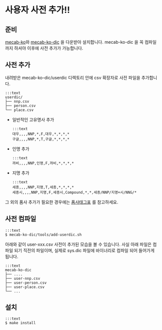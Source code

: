 # 사용자 사전 추가!!

## 준비
[mecab-ko](https://bitbucket.org/eunjeon/mecab-ko)와 [mecab-ko-dic](https://bitbucket.org/eunjeon/mecab-ko-dic) 을 다운받아 설치합니다. mecab-ko-dic 을 꼭 컴파일까지 하셔야 이후에 사전 추가가 가능합니다.

## 사전 추가
내려받은 mecab-ko-dic/userdic 디렉토리 안에 csv 확장자로 사전 파일을 추가합니다.

    :::text
    userdic/
    ├── nnp.csv
    ├── person.csv
    └── place.csv


  * 일반적인 고유명사 추가
    
        :::text
        대우,,,,NNP,*,F,대우,*,*,*,*
        구글,,,,NNP,*,T,구글,*,*,*,*

  * 인명 추가

        :::text
        까비,,,,NNP,인명,F,까비,*,*,*,*
    
  * 지명 추가

        :::text
        세종,,,,NNP,지명,T,세종,*,*,*,*
        세종시,,,,NNP,지명,F,세종시,Compound,*,*,세종/NNP/지명+시/NNG/*

그 외의 품사 추가가 필요한 경우에는 [품사태그표](https://docs.google.com/spreadsheet/ccc?key=0ApcJghR6UMXxdEdURGY2YzIwb3dSZ290RFpSaUkzZ0E&usp=sharing#gid=4) 를 참고하세요.

 
## 사전 컴파일
    :::text
    $ mecab-ko-dic/tools/add-userdic.sh

아래와 같이 user-xxx.csv 사전이 추가된 모습을 볼 수 있습니다. 사실 아래 파일은 컴파일 되기 직전의 파일이며, 실제로 sys.dic 파일에 바이너리로 컴파일 되어 들어가게 됩니다.

    :::text
    mecab-ko-dic
    ├── ....
    ├── user-nnp.csv
    ├── user-person.csv
    ├── user-place.csv
    └── ...

## 설치
    :::text
    $ make install

